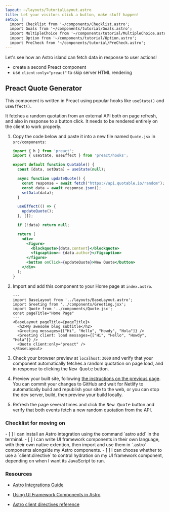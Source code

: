 ```yaml
---
layout: ~/layouts/TutorialLayout.astro
title: Let your visitors click a button, make stuff happen!
setup: |
  import Checklist from '~/components/Checklist.astro';
  import Goals from '~/components/tutorial/Goals.astro';
  import MultipleChoice from '~/components/tutorial/MultipleChoice.astro';
  import Option from '~/components/tutorial/Option.astro';
  import PreCheck from '~/components/tutorial/PreCheck.astro';
---
```

Let's see how an Astro island can fetch data in response to user actions!

<PreCheck>

  - create a second Preact component
  - use `client:only="preact"` to skip server HTML rendering 
  
</PreCheck>

## Preact Quote Generator

This component is written in Preact using popular hooks like `useState()` and `useEffect()`. 

It fetches a random quotation from an external API both on page refresh, and also in response to a button click. It needs to be rendered entirely on the client to work properly.

1. Copy the code below and paste it into a new file named `Quote.jsx` in `src/components`:

    ```jsx title="src/components/Quote.jsx"
    import { h } from 'preact';
    import { useState, useEffect } from 'preact/hooks';

    export default function Quotable() {
      const [data, setData] = useState(null);

      async function updateQuote() {
        const response = await fetch("https://api.quotable.io/random");
        const data = await response.json();
        setData(data);
      }

      useEffect(() => {
        updateQuote();
      }, []);

      if (!data) return null;

      return (
        <div>
          <figure>
            <blockquote>{data.content}</blockquote>
            <figcaption>— {data.author}</figcaption>
          </figure>
          <button onClick={updateQuote}>New Quote</button>
        </div>
      );
    }
    ```

2. Import and add this component to your Home page at `index.astro`.

    ```astro title="src/pages/index.astro" ins={4,11}
    ---
    import BaseLayout from '../layouts/BaseLayout.astro';
    import Greeting from '../components/Greeting.jsx';
    import Quote from '../components/Quote.jsx';
    const pageTitle="Home Page"
    ---
    <BaseLayout pageTitle={pageTitle}>
      <h2>My awesome blog subtitle</h2>
      <Greeting messages={["Hi", "Hello", "Howdy", "Hola"]} />
      <Greeting client: load messages={["Hi", "Hello", "Howdy", "Hola"]} />
      <Quote client:only="preact" />
    </BaseLayout>
    ```

3. Check your browser preview at `localhost:3000` and verify that your component automatically fetches a random quotation on page load, and in response to clicking the <kbd>New Quote</kbd> button.

4. Preview your built site, following [the instructions on the previous page](/en/tutorial/6-islands/1/#build-your-site). You can commit your changes to GitHub and wait for Netlify to automatically build and republish your site to the web, or you can stop the dev server, build, then preview your build locally.

5. Refresh the page several times and click the <kbd>New Quote</kbd> button and verify that both events fetch a new random quotation from the API.

### Checklist for moving on

<Checklist key="framework">
- [ ] I can install an Astro integration using the command `astro add` in the terminal.
- [ ] I can write UI framework components in their own language, with their own native extention, then import and use them in `.astro` components alongside my Astro components.
- [ ] I can choose whether to use a `client:directive` to control hydration on my UI framework component, depending on when I want its JavaScript to run.
</Checklist>

### Resources

- [Astro Integrations Guide](/en/guides/integrations-guide/)

- [Using UI Framework Components in Astro](/en/core-concepts/framework-components/#using-framework-components)

- [Astro client directives reference](/en/reference/directives-reference/#client-directives)
